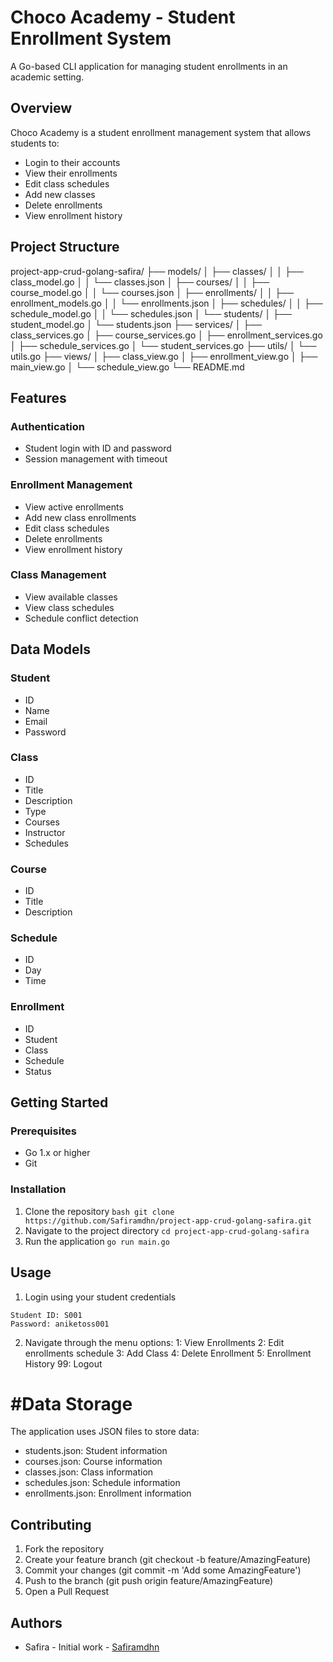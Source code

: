 # Choco Academy - Student Enrollment System

A Go-based CLI application for managing student enrollments in an academic setting.

## Overview

Choco Academy is a student enrollment management system that allows students to:
- Login to their accounts
- View their enrollments
- Edit class schedules
- Add new classes
- Delete enrollments
- View enrollment history

## Project Structure
project-app-crud-golang-safira/ 
├── models/ 
│ ├── classes/ 
│ │ ├── class_model.go 
│ │ └── classes.json 
│ ├── courses/ 
│ │ ├── course_model.go 
│ │ └── courses.json 
│ ├── enrollments/ 
│ │ ├── enrollment_models.go 
│ │ └── enrollments.json 
│ ├── schedules/ 
│ │ ├── schedule_model.go 
│ │ └── schedules.json 
│ └── students/ 
│ ├── student_model.go
│ └── students.json 
├── services/ 
│ ├── class_services.go 
│ ├── course_services.go
│ ├── enrollment_services.go 
│ ├── schedule_services.go 
│ └── student_services.go 
├── utils/ 
│ └── utils.go 
├── views/ 
│ ├── class_view.go 
│ ├── enrollment_view.go 
│ ├── main_view.go 
│ └── schedule_view.go
└── README.md

## Features
### Authentication
- Student login with ID and password
- Session management with timeout

### Enrollment Management
- View active enrollments
- Add new class enrollments
- Edit class schedules
- Delete enrollments
- View enrollment history

### Class Management
- View available classes
- View class schedules
- Schedule conflict detection

## Data Models

### Student
- ID
- Name
- Email
- Password

### Class
- ID
- Title
- Description
- Type
- Courses
- Instructor
- Schedules

### Course
- ID
- Title
- Description

### Schedule
- ID
- Day
- Time

### Enrollment
- ID
- Student
- Class
- Schedule
- Status

## Getting Started

### Prerequisites
- Go 1.x or higher
- Git

### Installation
1. Clone the repository
```bash git clone https://github.com/Safiramdhn/project-app-crud-golang-safira.git```
2. Navigate to the project directory
```cd project-app-crud-golang-safira```
3. Run the application
```go run main.go```

## Usage
1. Login using your student credentials
```
Student ID: S001
Password: aniketoss001
```
2. Navigate through the menu options:
  1: View Enrollments
  2: Edit enrollments schedule
  3: Add Class
  4: Delete Enrollment
  5: Enrollment History
  99: Logout

# #Data Storage
The application uses JSON files to store data:
- students.json: Student information
- courses.json: Course information
- classes.json: Class information
- schedules.json: Schedule information
- enrollments.json: Enrollment information

## Contributing
1. Fork the repository
2. Create your feature branch (git checkout -b feature/AmazingFeature)
3. Commit your changes (git commit -m 'Add some AmazingFeature')
4. Push to the branch (git push origin feature/AmazingFeature)
5. Open a Pull Request

## Authors
- Safira - Initial work - [Safiramdhn]([url](https://github.com/Safiramdhn/))
